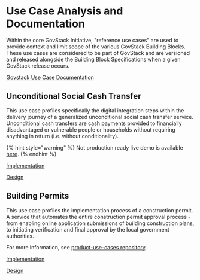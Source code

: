 # Use Case Analysis and Documentation

Within the core GovStack Initiative, "reference use cases" are used to provide context and limit scope of the various GovStack Building Blocks. These use cases are considered to be part of GovStack and are versioned and released alongside the Building Block Specifications when a given GovStack release occurs.

[Govstack Use Case Documentation](https://govstack.gitbook.io/use-cases/)

## Unconditional Social Cash Transfer

This use case profiles specifically the digital integration steps within the delivery journey of a generalized unconditional social cash transfer service. Unconditional cash transfers are cash payments provided to financially disadvantaged or vulnerable people or households without requiring anything in return (i.e. without conditionality).

{% hint style="warning" %}
Not production ready live demo is available [here](https://usct.dev.sandbox-playground.com/driver-poc/).
{% endhint %}

[Implementation](use-cases/usct/implementation.md)

[Design](use-cases/usct/design.md) 

## Building Permits
This use case profiles the implementation process of a construction permit. A service that automates the entire construction permit approval process - from enabling online application submissions of building construction plans, to initiating verification and final approval by the local government authorities.

For more information, see [product-use-cases repository](https://govstack.gitbook.io/use-cases/readme/inf-1-construction-permit).

[Implementation](use-cases/building-permit/implementation.md)

[Design](use-cases/building-permit/design.md) 